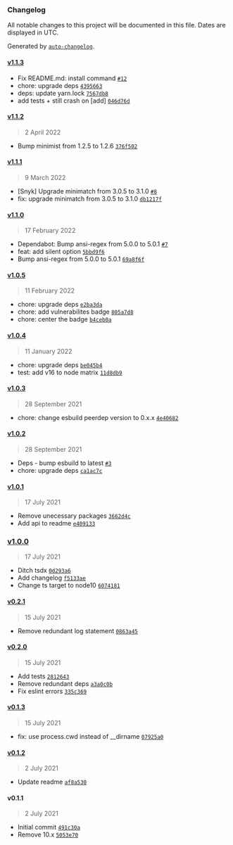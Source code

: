 ### Changelog

All notable changes to this project will be documented in this file. Dates are displayed in UTC.

Generated by [`auto-changelog`](https://github.com/CookPete/auto-changelog).

#### [v1.1.3](https://github.com/waspeer/esbuild-plugin-glob/compare/v1.1.2...v1.1.3)

- Fix README.md: install command [`#12`](https://github.com/waspeer/esbuild-plugin-glob/pull/12)
- chore: upgrade deps [`4395663`](https://github.com/waspeer/esbuild-plugin-glob/commit/43956631bdbe01f62c0d4d8673ac4ac08cdc5e1e)
- deps: update yarn.lock [`7567db8`](https://github.com/waspeer/esbuild-plugin-glob/commit/7567db8d88e6ccc327c103e31ef0baa4a37ce457)
- add tests + still crash on [add] [`046d76d`](https://github.com/waspeer/esbuild-plugin-glob/commit/046d76d5bbc91852bc8babcaeaa48b3e7b759c08)

#### [v1.1.2](https://github.com/waspeer/esbuild-plugin-glob/compare/v1.1.1...v1.1.2)

> 2 April 2022

- Bump minimist from 1.2.5 to 1.2.6 [`376f502`](https://github.com/waspeer/esbuild-plugin-glob/commit/376f502b0fef93d2ff863fdb2200bd5f0d2bc3f3)

#### [v1.1.1](https://github.com/waspeer/esbuild-plugin-glob/compare/v1.1.0...v1.1.1)

> 9 March 2022

- [Snyk] Upgrade minimatch from 3.0.5 to 3.1.0 [`#8`](https://github.com/waspeer/esbuild-plugin-glob/pull/8)
- fix: upgrade minimatch from 3.0.5 to 3.1.0 [`db1217f`](https://github.com/waspeer/esbuild-plugin-glob/commit/db1217ffb142a0aa5a1951d3887a39d2e8eeb309)

#### [v1.1.0](https://github.com/waspeer/esbuild-plugin-glob/compare/v1.0.5...v1.1.0)

> 17 February 2022

- Dependabot: Bump ansi-regex from 5.0.0 to 5.0.1 [`#7`](https://github.com/waspeer/esbuild-plugin-glob/pull/7)
- feat: add silent option [`5bbd9f6`](https://github.com/waspeer/esbuild-plugin-glob/commit/5bbd9f6971d84399adbd967e32c5d16995eb2dcf)
- Bump ansi-regex from 5.0.0 to 5.0.1 [`69a8f6f`](https://github.com/waspeer/esbuild-plugin-glob/commit/69a8f6f6800bf5078c499293d6abfc9f24c0874e)

#### [v1.0.5](https://github.com/waspeer/esbuild-plugin-glob/compare/v1.0.4...v1.0.5)

> 11 February 2022

- chore: upgrade deps [`e2ba3da`](https://github.com/waspeer/esbuild-plugin-glob/commit/e2ba3da8aca46efb385fe10fdc961af5cf8a7bf9)
- chore: add vulnerabilites badge [`805a7d8`](https://github.com/waspeer/esbuild-plugin-glob/commit/805a7d8a31bbb97e9cf367f06d580fe5fef4721a)
- chore: center the badge [`b4ceb0a`](https://github.com/waspeer/esbuild-plugin-glob/commit/b4ceb0abc8c7ddfd1df3eda9871d4a3deaf4bf8e)

#### [v1.0.4](https://github.com/waspeer/esbuild-plugin-glob/compare/v1.0.3...v1.0.4)

> 11 January 2022

- chore: upgrade deps [`be045b4`](https://github.com/waspeer/esbuild-plugin-glob/commit/be045b4f41090cd5280a450b1d30037a2bf07143)
- test: add v16 to node matrix [`11d8db9`](https://github.com/waspeer/esbuild-plugin-glob/commit/11d8db9ee62f7cea760d38602117e9c48e39d981)

#### [v1.0.3](https://github.com/waspeer/esbuild-plugin-glob/compare/v1.0.2...v1.0.3)

> 28 September 2021

- chore: change esbuild peerdep version to 0.x.x [`4e40682`](https://github.com/waspeer/esbuild-plugin-glob/commit/4e406829636a0fe80bf2c94daec6b6a72470b1a4)

#### [v1.0.2](https://github.com/waspeer/esbuild-plugin-glob/compare/v1.0.1...v1.0.2)

> 28 September 2021

- Deps - bump esbuild to latest [`#3`](https://github.com/waspeer/esbuild-plugin-glob/pull/3)
- chore: upgrade deps [`ca1ac7c`](https://github.com/waspeer/esbuild-plugin-glob/commit/ca1ac7c99fa5f78d6b4a5b9fa3abe2c4511c0972)

#### [v1.0.1](https://github.com/waspeer/esbuild-plugin-glob/compare/v1.0.0...v1.0.1)

> 17 July 2021

- Remove unecessary packages [`3662d4c`](https://github.com/waspeer/esbuild-plugin-glob/commit/3662d4c77391b27372d3ad82b58bc84f6f1878ac)
- Add api to readme [`e409133`](https://github.com/waspeer/esbuild-plugin-glob/commit/e409133c7d75fc38a36b19a29c83883ab707c412)

### [v1.0.0](https://github.com/waspeer/esbuild-plugin-glob/compare/v0.2.1...v1.0.0)

> 17 July 2021

- Ditch tsdx [`0d293a6`](https://github.com/waspeer/esbuild-plugin-glob/commit/0d293a6211ca07f6a9f0540132c602d68fcb3039)
- Add changelog [`f5133ae`](https://github.com/waspeer/esbuild-plugin-glob/commit/f5133aedf10dbd698ac0a85fa9cf03ef79c77f59)
- Change ts target to node10 [`6074181`](https://github.com/waspeer/esbuild-plugin-glob/commit/6074181960fe545ed63eff2fce613893b7268768)

#### [v0.2.1](https://github.com/waspeer/esbuild-plugin-glob/compare/v0.2.0...v0.2.1)

> 15 July 2021

- Remove redundant log statement [`0863a45`](https://github.com/waspeer/esbuild-plugin-glob/commit/0863a4507ed60fef85070696a1990b5bb99770c9)

#### [v0.2.0](https://github.com/waspeer/esbuild-plugin-glob/compare/v0.1.3...v0.2.0)

> 15 July 2021

- Add tests [`2812643`](https://github.com/waspeer/esbuild-plugin-glob/commit/2812643ddf821f6c70131263f25d9856c23d93ea)
- Remove redundant deps [`a3a0c0b`](https://github.com/waspeer/esbuild-plugin-glob/commit/a3a0c0bfd3757933e6e6d61877fe7bcf659245af)
- Fix eslint errors [`335c369`](https://github.com/waspeer/esbuild-plugin-glob/commit/335c3696edf295b04481c7c0025aaf90b1e0ef36)

#### [v0.1.3](https://github.com/waspeer/esbuild-plugin-glob/compare/v0.1.2...v0.1.3)

> 15 July 2021

- fix: use process.cwd instead of __dirname [`07925a0`](https://github.com/waspeer/esbuild-plugin-glob/commit/07925a0dbdaacd7523be07c1d06318fa31a50659)

#### [v0.1.2](https://github.com/waspeer/esbuild-plugin-glob/compare/v0.1.1...v0.1.2)

> 2 July 2021

- Update readme [`af8a530`](https://github.com/waspeer/esbuild-plugin-glob/commit/af8a530c9183d6cd4e8c892324b51a89eb5d5e8c)

#### v0.1.1

> 2 July 2021

- Initial commit [`491c30a`](https://github.com/waspeer/esbuild-plugin-glob/commit/491c30ac1736da66e13dffab8682bb8799840aa6)
- Remove 10.x [`5053e70`](https://github.com/waspeer/esbuild-plugin-glob/commit/5053e702e79a7cac3b9072f4d7bb464c19fedbc8)
